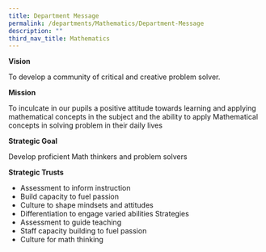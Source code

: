 ```yaml
---
title: Department Message
permalink: /departments/Mathematics/Department-Message
description: ""
third_nav_title: Mathematics
---
```

**Vision**

To develop a community of critical and creative problem solver.

  

**Mission**

To inculcate in our pupils a positive attitude towards learning and applying mathematical concepts in the subject and the ability to apply Mathematical concepts in solving problem in their daily lives

  

**Strategic Goal**

Develop proficient Math thinkers and problem solvers

  

**Strategic Trusts**

*   Assessment to inform instruction
*   Build capacity to fuel passion
*   Culture to shape mindsets and attitudes
*   Differentiation to engage varied abilities Strategies
*   Assessment to guide teaching
*   Staff capacity building to fuel passion
*   Culture for math thinking